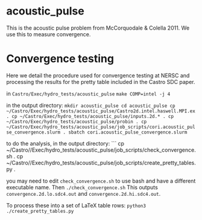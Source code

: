 # acoustic_pulse

This is the acoustic pulse problem from McCorquodale & Colella 2011.
We use this to measure convergence.

# Convergence testing

Here we detail the procedure used for convergence testing at NERSC and
processing the results for the pretty table included in the Castro SDC
paper.

  in `Castro/Exec/hydro_tests/acoustic_pulse`
    ```
    make COMP=intel -j 4
    ```

  in the output directory:
    ```
    mkdir acoustic_pulse
    cd acoustic_pulse
    cp ~/Castro/Exec/hydro_tests/acoustic_pulse/Castro2d.intel.haswell.MPI.ex .
    cp ~/Castro/Exec/hydro_tests/acoustic_pulse/inputs.2d.* .
    cp ~/Castro/Exec/hydro_tests/acoustic_pulse/probin .
    cp ~/Castro/Exec/hydro_tests/acoustic_pulse/job_scripts/cori.acoustic_pulse_convergence.slurm .
    sbatch cori.acoustic_pulse_convergence.slurm
    ```

  to do the analysis, in the output directory:
    ```
    cp ~/Castro//Exec/hydro_tests/acoustic_pulse/job_scripts/check_convergence.sh .
    cp ~/Castro//Exec/hydro_tests/acoustic_pulse/job_scripts/create_pretty_tables.py .

  you may need to edit `check_convergence.sh` to use bash and have a
  different executable name.  Then
    ```
    ./check_convergence.sh
    ```
  This outputs `convergence.2d.lo.sdc4.out` and
 `convergence.2d.hi.sdc4.out`.

  To process these into a set of LaTeX table rows:
    ```
    python3 ./create_pretty_tables.py
    ```
